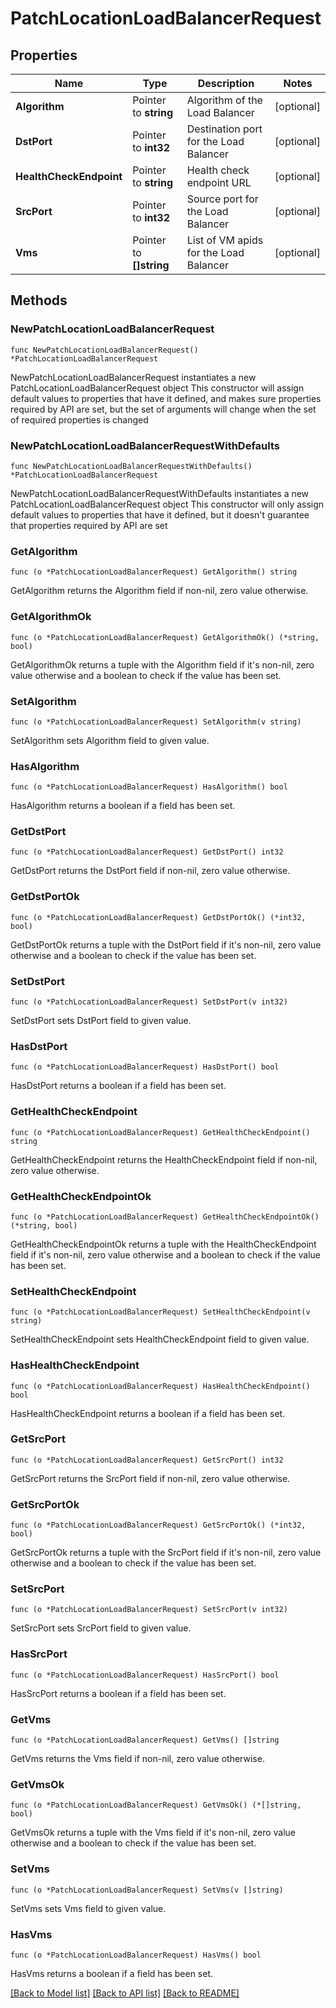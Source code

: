 # PatchLocationLoadBalancerRequest

## Properties

Name | Type | Description | Notes
------------ | ------------- | ------------- | -------------
**Algorithm** | Pointer to **string** | Algorithm of the Load Balancer | [optional] 
**DstPort** | Pointer to **int32** | Destination port for the Load Balancer | [optional] 
**HealthCheckEndpoint** | Pointer to **string** | Health check endpoint URL | [optional] 
**SrcPort** | Pointer to **int32** | Source port for the Load Balancer | [optional] 
**Vms** | Pointer to **[]string** | List of VM apids for the Load Balancer | [optional] 

## Methods

### NewPatchLocationLoadBalancerRequest

`func NewPatchLocationLoadBalancerRequest() *PatchLocationLoadBalancerRequest`

NewPatchLocationLoadBalancerRequest instantiates a new PatchLocationLoadBalancerRequest object
This constructor will assign default values to properties that have it defined,
and makes sure properties required by API are set, but the set of arguments
will change when the set of required properties is changed

### NewPatchLocationLoadBalancerRequestWithDefaults

`func NewPatchLocationLoadBalancerRequestWithDefaults() *PatchLocationLoadBalancerRequest`

NewPatchLocationLoadBalancerRequestWithDefaults instantiates a new PatchLocationLoadBalancerRequest object
This constructor will only assign default values to properties that have it defined,
but it doesn't guarantee that properties required by API are set

### GetAlgorithm

`func (o *PatchLocationLoadBalancerRequest) GetAlgorithm() string`

GetAlgorithm returns the Algorithm field if non-nil, zero value otherwise.

### GetAlgorithmOk

`func (o *PatchLocationLoadBalancerRequest) GetAlgorithmOk() (*string, bool)`

GetAlgorithmOk returns a tuple with the Algorithm field if it's non-nil, zero value otherwise
and a boolean to check if the value has been set.

### SetAlgorithm

`func (o *PatchLocationLoadBalancerRequest) SetAlgorithm(v string)`

SetAlgorithm sets Algorithm field to given value.

### HasAlgorithm

`func (o *PatchLocationLoadBalancerRequest) HasAlgorithm() bool`

HasAlgorithm returns a boolean if a field has been set.

### GetDstPort

`func (o *PatchLocationLoadBalancerRequest) GetDstPort() int32`

GetDstPort returns the DstPort field if non-nil, zero value otherwise.

### GetDstPortOk

`func (o *PatchLocationLoadBalancerRequest) GetDstPortOk() (*int32, bool)`

GetDstPortOk returns a tuple with the DstPort field if it's non-nil, zero value otherwise
and a boolean to check if the value has been set.

### SetDstPort

`func (o *PatchLocationLoadBalancerRequest) SetDstPort(v int32)`

SetDstPort sets DstPort field to given value.

### HasDstPort

`func (o *PatchLocationLoadBalancerRequest) HasDstPort() bool`

HasDstPort returns a boolean if a field has been set.

### GetHealthCheckEndpoint

`func (o *PatchLocationLoadBalancerRequest) GetHealthCheckEndpoint() string`

GetHealthCheckEndpoint returns the HealthCheckEndpoint field if non-nil, zero value otherwise.

### GetHealthCheckEndpointOk

`func (o *PatchLocationLoadBalancerRequest) GetHealthCheckEndpointOk() (*string, bool)`

GetHealthCheckEndpointOk returns a tuple with the HealthCheckEndpoint field if it's non-nil, zero value otherwise
and a boolean to check if the value has been set.

### SetHealthCheckEndpoint

`func (o *PatchLocationLoadBalancerRequest) SetHealthCheckEndpoint(v string)`

SetHealthCheckEndpoint sets HealthCheckEndpoint field to given value.

### HasHealthCheckEndpoint

`func (o *PatchLocationLoadBalancerRequest) HasHealthCheckEndpoint() bool`

HasHealthCheckEndpoint returns a boolean if a field has been set.

### GetSrcPort

`func (o *PatchLocationLoadBalancerRequest) GetSrcPort() int32`

GetSrcPort returns the SrcPort field if non-nil, zero value otherwise.

### GetSrcPortOk

`func (o *PatchLocationLoadBalancerRequest) GetSrcPortOk() (*int32, bool)`

GetSrcPortOk returns a tuple with the SrcPort field if it's non-nil, zero value otherwise
and a boolean to check if the value has been set.

### SetSrcPort

`func (o *PatchLocationLoadBalancerRequest) SetSrcPort(v int32)`

SetSrcPort sets SrcPort field to given value.

### HasSrcPort

`func (o *PatchLocationLoadBalancerRequest) HasSrcPort() bool`

HasSrcPort returns a boolean if a field has been set.

### GetVms

`func (o *PatchLocationLoadBalancerRequest) GetVms() []string`

GetVms returns the Vms field if non-nil, zero value otherwise.

### GetVmsOk

`func (o *PatchLocationLoadBalancerRequest) GetVmsOk() (*[]string, bool)`

GetVmsOk returns a tuple with the Vms field if it's non-nil, zero value otherwise
and a boolean to check if the value has been set.

### SetVms

`func (o *PatchLocationLoadBalancerRequest) SetVms(v []string)`

SetVms sets Vms field to given value.

### HasVms

`func (o *PatchLocationLoadBalancerRequest) HasVms() bool`

HasVms returns a boolean if a field has been set.


[[Back to Model list]](../README.md#documentation-for-models) [[Back to API list]](../README.md#documentation-for-api-endpoints) [[Back to README]](../README.md)


